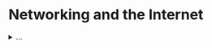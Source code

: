# Networking and the Internet

<details>
<summary>
...
</summary>

## [Check out MIT 6.033](https://ocw.mit.edu/courses/electrical-engineering-and-computer-science/6-033-computer-system-engineering-spring-2018/index.htm) for all this and more on networks!

### Network Basics

A *system* is a set of interconnected components that has an expected behavior observed at the interface with its environment.

Complexity limits what we can build and causes a number of unforeseen issues, but these challenges can be mitigated with design principles such as modularity and abstraction.

One way to enforce modularity is to use the [*client/server model*](https://developer.mozilla.org/en-US/docs/Learn/Server-side/First_steps/Client-Server_overview).

In a client/server model, the client's browser sends a GET request to get resources (HTML code, images, etc.) from a remote URL. The server sends a POST reply with the requested resources (if possible and allowable). This is done through the use of [stub clients and Remote Procedure Calls (RPCs)](https://en.wikipedia.org/wiki/Stub_(distributed_computing)) - where the *stub* is the piece of code that converts parameters passed between client and server during an RPC.

The challenges we face with RPCs stem from the fact that they act over a network, and you can't count on communications not to drop out at the worst possible time. We can have servers store state information to *replay* results, preventing multiple requests from a user from repeating completed actions (for example user clicks "buy" on an item multiple times because the "success" page isn't loading like they expect) but the servers could still fail.
We want things like:
* Scalability
* Fault-tolerance and reliability
* Security

What is a network?
* *End points* talk to other end points via *links*
* Links connect end points via *switches*
* *Nodes* are end points or switches
* Nodes are assigned unique names (or addresses - names imbued with location information) to nodes
* In *routing* each node learns a minimum-cost route to every other reachable node
* *Transport* is the process associated with sharing the network efficiently and fairly

### Naming in Systems and Domain Name Systems (DNS)

*Naming* is what allows modules (e.g. a client and a server) to communicate. It is pervasive across systems.
*DNS* maps hostnames to IP addresses, and is a good example of *hierarchy*.
* *Names* are the set of all possible names (e.g. hostnames github.io)
* *Values* are the set of all possible values (e.g. IP addresses 176.9.22.128)
* *Look-up algorithms* *resolve* a hostname to an IP address so that your machine knows where to send data.
   * There are only 13 root server IP addresses on the entirety of the internet today (to the best of my knowledge)
   * If you want to find asa55.github.io:
      * Your browser sends a recursive call to root, root table returns the IP address for the "io" table (which it knows because there are a finite number of extensions, like .com, .edu, etc.)
      * "io" table returns the IP address for the "github" table (which it knows because GitHub "registered" to own the domain name when it bought it)
      * "github" table returns the IP address for "asa55" page (which it knows because GitHub lets me use this domain name)

## Routing

The goal of a routing protocol is to allow each switch to know, for every destination in the network, a minimum-cost route to the destination.

The following two methods are conceptually simple but don't scale well to the size of the internet:
* *Link-state routing* works by disseminating full topology information to all nodes. It is robust against failures, but the overhead of flooding (i.e. sending advertisements (i.e. a list of neighboring nodes and the link costs to those nodes) to every other node) limits its ability to scale.
* *Distance-vector routing* works by disseminating information about the cost of the routes. This has less overhead, but its poor failure handling limits its scale.

For scalable routing, we look to:
* *Path-vector routing*: advertisements include the path
* *Hierarchy of routing*: route between Autonomous Systems (AS) then within AS
* *Topological addressing*: assign addresses to contiguous blocks to make advertisements smaller
* *Border Gateway Protocol (BGP)* provides a means for AS to do *policy routing*. It works on the internet today, though scale is becoming a concern even for this as the internet continues to grow

What we want:
* We want to *route* (and address) scalably while dealing with issues of policy and economy. We can do this through *BGP*.

* We want to transport data scalably while dealing with various application demands. We can do this through *TCP*.
   * TCP provides reliable transport along with congestion control.
   * TCP has been a massive success, but senders don't react to congestion until queues are already full. There are better ways to handle this via *in-network resource management*
      * To handle these issues, we use *queue management* techniques such as:
         * *Droptail*, which drops packets when queue is full
         * *RED (drops) / ECN (marks)*, which drops packets before the queue is full
      * *Traffic differentiation* schemes require a scheduling discipline (a.k.a. *load balancers*)
         * We can also used *delay-based scheduling* if we want to give latency guarantees to certain types of traffic
            * *Priority queueing*, which puts latency-sensitive traffic first
         * We can also use *bandwidth-based scheduling* to allocate a specific amount of network bandwidth to some traffic
            * *Round-robin* (or weighted round-robin or deficit round-robin)

## Firewalls

## Search

## More

In theory, client-server model is less scalable than a Content Delivery Network (CDN) model, is less scalable than a Peer-to-Peer (P2P) network model. CDNs don't scale the same way that P2P networks do but provide features that P2P networks can't. P2P networks are infinitely scalable in theory, but incentivizing peers to cooperate well is a challenge.

</details>
